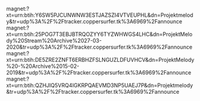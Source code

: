 magnet:?xt=urn:btih:Y6SW5PJCUNWNW3ESTJAZSZI4VTVEUPHL&dn=Projektmelody&tr=udp%3A%2F%2Ftracker.coppersurfer.tk%3A6969%2Fannounce
magnet:?xt=urn:btih:25POG7T3EBJBTRQOZYY6TYZWHWGS4LHC&dn=ProjektMelody%20Stream%20Archive%2027-03-2020&tr=udp%3A%2F%2Ftracker.coppersurfer.tk%3A6969%2Fannounce
magnet:?xt=urn:btih:DE5ZRE2ZNFT6ERBHZFSLNGUZLDFUVHCV&dn=ProjektMelody%20-%20Archive%2015-02-2019&tr=udp%3A%2F%2Ftracker.coppersurfer.tk%3A6969%2Fannounce
magnet:?xt=urn:btih:QZHJIQ5VRQ4IGKRPQAEVMD3NP5UAEJ7P&dn=Projektmelody&tr=udp%3A%2F%2Ftracker.coppersurfer.tk%3A6969%2Fannounce
